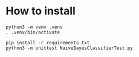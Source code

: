 # How  to install

```
python3 -m venv .venv
. .venv/bin/activate

pip install -r requirements.txt
python3 -m unittest NaiveBayesClassifierTest.py
```
